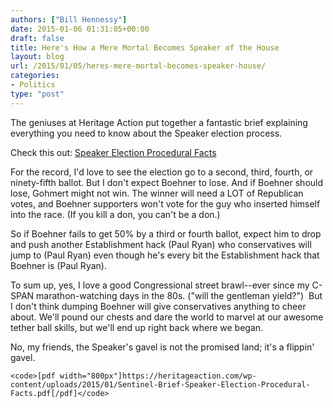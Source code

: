 ```yaml
---
authors: ["Bill Hennessy"]
date: 2015-01-06 01:31:05+00:00
draft: false
title: Here's How a Mere Mortal Becomes Speaker of the House
layout: blog
url: /2015/01/05/heres-mere-mortal-becomes-speaker-house/
categories:
- Politics
type: "post"
---
```


The geniuses at Heritage Action put together a fantastic brief explaining everything you need to know about the Speaker election process.

Check this out: [Speaker Election Procedural Facts](https://heritageaction.com/wp-content/uploads/2015/01/Sentinel-Brief-Speaker-Election-Procedural-Facts.pdf)

For the record, I'd love to see the election go to a second, third, fourth, or ninety-fifth ballot. But I don't expect Boehner to lose. And if Boehner should lose, Gohmert might not win. The winner will need a LOT of Republican votes, and Boehner supporters won't vote for the guy who inserted himself into the race. (If you kill a don, you can't be a don.)

So if Boehner fails to get 50% by a third or fourth ballot, expect him to drop and push another Establishment hack (Paul Ryan) who conservatives will jump to (Paul Ryan) even though he's every bit the Establishment hack that Boehner is (Paul Ryan).

To sum up, yes, I love a good Congressional street brawl--ever since my C-SPAN marathon-watching days in the 80s. ("will the gentleman yield?")  But I don't think dumping Boehner will give conservatives anything to cheer about. We'll pound our chests and dare the world to marvel at our awesome tether ball skills, but we'll end up right back where we began.

No, my friends, the Speaker's gavel is not the promised land; it's a flippin' gavel.


    
    <code>[pdf width="800px"]https://heritageaction.com/wp-content/uploads/2015/01/Sentinel-Brief-Speaker-Election-Procedural-Facts.pdf[/pdf]</code>
